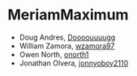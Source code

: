 # MeriamMaximum

- Doug Andres, [Doooouuuugg](https://github.com/Doooouuuugg)
- William Zamora, [wzamora97](https://github.com/wzamora97)
- Owen North, [onorth1](https://github.com/onorth1)
- Jonathan Olvera, [jonnyoboy2110](https://github.com/jonnyoboy2110)
